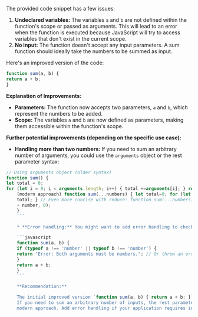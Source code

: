 The provided code snippet has a few issues:

1. **Undeclared variables:** The variables `a` and `b` are not defined within the function's scope or passed as
arguments. This will lead to an error when the function is executed because JavaScript will try to access variables that
don't exist in the current scope.
2. **No input:** The function doesn't accept any input parameters. A sum function should ideally take the numbers to be
summed as input.

Here's an improved version of the code:

```javascript
function sum(a, b) {
return a + b;
}
```

**Explanation of Improvements:**

* **Parameters:** The function now accepts two parameters, `a` and `b`, which represent the numbers to be added.
* **Scope:** The variables `a` and `b` are now defined as parameters, making them accessible within the function's
scope.

**Further potential improvements (depending on the specific use case):**

* **Handling more than two numbers:** If you need to sum an arbitrary number of arguments, you could use the `arguments`
object or the rest parameter syntax:

```javascript
// Using arguments object (older syntax)
function sum() {
let total = 0;
for (let i = 0; i < arguments.length; i++) { total +=arguments[i]; } return total; } // Using rest parameter syntax
    (modern approach) function sum(...numbers) { let total=0; for (let number of numbers) { total +=number; } return
    total; } // Even more concise with reduce: function sum(...numbers) { return numbers.reduce((total, number)=> total
    + number, 0);
    }
    ```

    * **Error handling:** You might want to add error handling to check if the inputs are actually numbers.

    ```javascript
    function sum(a, b) {
    if (typeof a !== 'number' || typeof b !== 'number') {
    return "Error: Both arguments must be numbers."; // Or throw an error
    }
    return a + b;
    }
    ```

    **Recommendation:**

    The initial improved version `function sum(a, b) { return a + b; }` is suitable for basic addition of two numbers.
    If you need to sum an arbitrary number of inputs, the rest parameter version with `reduce` is the most concise and
    modern approach. Add error handling if your application requires input validation.